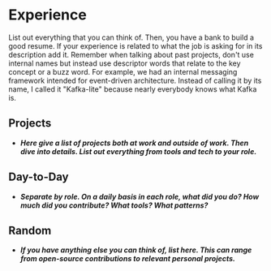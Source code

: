 # Experience
List out everything that you can think of. Then, you have a bank to build a good resume. If your experience is related to what the
job is asking for in its description add it. Remember when talking about past projects, don't use internal names but instead use 
descriptor words that relate to the key concept or a buzz word. For example, we had an internal messaging framework intended for 
event-driven architecture. Instead of calling it by its name, I called it "Kafka-lite" because nearly everybody knows what Kafka is.

## Projects
- ***Here give a list of projects both at work and outside of work. Then dive into details. List out everything from tools and tech to your role.***

## Day-to-Day
- ***Separate by role. On a daily basis in each role, what did you do? How much did you contribute? What tools? What patterns?***

## Random
- ***If you have anything else you can think of, list here. This can range from open-source contributions to relevant personal projects.***